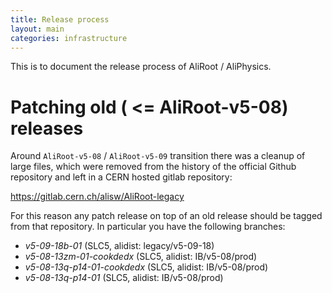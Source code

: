 ```yaml
---
title: Release process
layout: main
categories: infrastructure
---
```


This is to document the release process of AliRoot / AliPhysics.

# Patching old ( <= AliRoot-v5-08) releases

Around `AliRoot-v5-08` / `AliRoot-v5-09` transition there
was a cleanup of large files, which were removed from the history of the official Github repository and left in a CERN hosted gitlab repository:

https://gitlab.cern.ch/alisw/AliRoot-legacy

For this reason any patch release on top of an old release should be tagged from that repository. In particular you have the following branches:

 * *v5-09-18b-01* (SLC5, alidist: legacy/v5-09-18)
 * *v5-08-13zm-01-cookdedx* (SLC5, alidist: IB/v5-08/prod)
 * *v5-08-13q-p14-01-cookdedx* (SLC5, alidist: IB/v5-08/prod)
 * *v5-08-13q-p14-01* (SLC5, alidist: IB/v5-08/prod)
 
